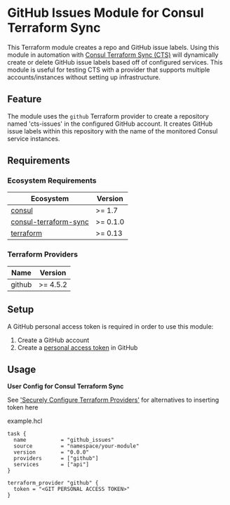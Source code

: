 # GitHub Issues Module for Consul Terraform Sync

This Terraform module creates a repo and GitHub issue labels. Using this module in automation with [Consul Terraform Sync (CTS)](https://www.consul.io/docs/nia) will dynamically create or delete GitHub issue labels based off of configured services. This module is useful for testing CTS with a provider that supports multiple accounts/instances without setting up infrastructure.

## Feature

The module uses the `github` Terraform provider to create a repository named 'cts-issues' in the configured GitHub account. It creates GitHub issue labels within this repository with the name of the monitored Consul service instances.

## Requirements

### Ecosystem Requirements

| Ecosystem | Version |
|-----------|---------|
| [consul](https://www.consul.io/downloads) | >= 1.7 |
| [consul-terraform-sync](https://www.consul.io/docs/nia) | >= 0.1.0 |
| [terraform](https://www.terraform.io) | >= 0.13 |

### Terraform Providers

| Name | Version |
|------|---------|
| github | >= 4.5.2 |

## Setup

A GitHub personal access token is required in order to use this module:
1. Create a GitHub account
1. Create a [personal access token](https://docs.GitHub.com/en/GitHub/authenticating-to-GitHub/creating-a-personal-access-token) in GitHub

## Usage

**User Config for Consul Terraform Sync**

See ['Securely Configure Terraform Providers'](https://www.consul.io/docs/nia/configuration#securely-configure-terraform-providers) for alternatives to inserting token here

example.hcl
```hcl
task {
  name           = "github_issues"
  source         = "namespace/your-module"
  version        = "0.0.0"
  providers      = ["github"]
  services       = ["api"]
}

terraform_provider "github" {
  token = "<GIT PERSONAL ACCESS TOKEN>"
}
```
